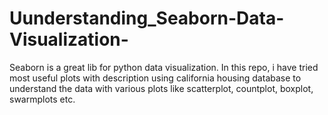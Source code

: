 # Uunderstanding_Seaborn-Data-Visualization-
Seaborn is a great lib for python data visualization. In this repo, i have tried most useful plots with description using california housing database to understand the data with various plots like scatterplot, countplot, boxplot, swarmplots etc.
